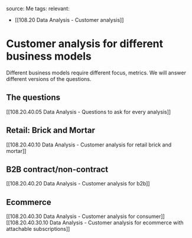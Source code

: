 source: Me
tags: 
relevant: 
- [[108.20 Data Analysis - Customer analysis]]

# Customer analysis for different business models

Different business models require different focus, metrics. We will answer different versions of the questions.

## The questions
[[108.20.40.05 Data Analysis - Questions to ask for every analysis]]

## Retail: Brick and Mortar
[[108.20.40.10 Data Analysis - Customer analysis for retail brick and mortar]]

## B2B contract/non-contract
[[108.20.40.20 Data Analysis - Customer analysis for b2b]]

## Ecommerce
[[108.20.40.30 Data Analysis - Customer analysis for consumer]]
[[108.20.40.30.10 Data Analysis - Customer analysis for ecommerce with attachable subscriptions]]

